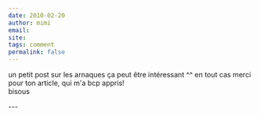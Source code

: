 ```yaml
---
date: 2010-02-20
author: mimi
email: 
site: 
tags: comment
permalink: false
---
```


<p>un petit post sur les arnaques ça peut être intéressant ^^ en tout cas merci pour ton article, qui m'a bcp appris!<br />
bisous</p>
---